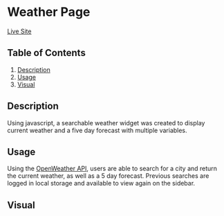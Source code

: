 # Weather Page

[Live Site](https://ekerseyc.github.io/weather/)

## Table of Contents
1. [Description](#Description)
2. [Usage](#Usage)
3. [Visual](#Visual)

## Description
Using javascript, a searchable weather widget was created to display current weather and a five day forecast with multiple variables.

## Usage
Using the [OpenWeather API](http://openweathermap.org/api), users are able to search for a city and return the current weather, as well as a 5 day forecast. Previous searches are logged in local storage and available to view again on the sidebar.

## Visual